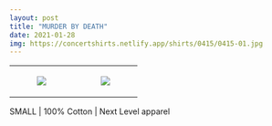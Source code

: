 ```yaml
---
layout: post
title: "MURDER BY DEATH"
date: 2021-01-28
img: https://concertshirts.netlify.app/shirts/0415/0415-01.jpg
---
```




<table style="width:100%;"><tr><td style="vertical-align:top;">
      <figure class="tmblr-full" data-orig-height="2048" data-orig-width="1365" data-orig-src="https://concertshirts.netlify.app/shirts/0415/0415-01.jpg"><img src="https://64.media.tumblr.com/f49242f8f8c89515210673b62cbf503e/acc72098d6940efd-59/s540x810/dc00c5357eeedab3e2cfd31645aac21cc9803c85.jpg" data-orig-height="2048" data-orig-width="1365" data-orig-src="https://concertshirts.netlify.app/shirts/0415/0415-01.jpg"/></figure></td>
    <td style="vertical-align:top;">
      <figure class="tmblr-full" data-orig-height="2048" data-orig-width="1365" data-orig-src="https://concertshirts.netlify.app/shirts/0415/0415-02.jpg"><img src="https://64.media.tumblr.com/1ffbef17507ec2c17034ef7eb25e58e4/acc72098d6940efd-db/s540x810/4a444c8e8f915659a62af9050a2bca5b40d29373.jpg" data-orig-height="2048" data-orig-width="1365" data-orig-src="https://concertshirts.netlify.app/shirts/0415/0415-02.jpg"/></figure></td>
  </tr></table><p>
  SMALL | 100% Cotton | Next Level apparel
</p>
